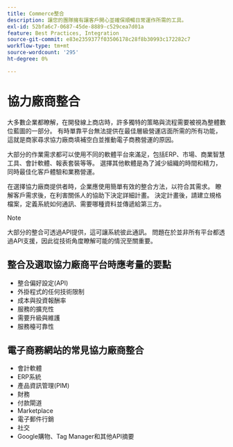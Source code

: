 ```yaml
---
title: Commerce整合
description: 讓您的團隊擁有讓客戶開心並確保順暢日常運作所需的工具。
exl-id: 52bfa6c7-0687-45de-8889-c529cea7d01a
feature: Best Practices, Integration
source-git-commit: e83e2359377f03506178c28f8b30993c172282c7
workflow-type: tm+mt
source-wordcount: '295'
ht-degree: 0%

---
```


# 協力廠商整合

大多數企業都瞭解，在開發線上商店時，許多獨特的策略與流程需要被視為整體數位藍圖的一部分。 有時單靠平台無法提供在最佳層級營運店面所需的所有功能，這就是商家尋求協力廠商填補空白並推動電子商務營運的原因。

大部分的作業需求都可以使用不同的軟體平台來滿足，包括ERP、市場、商業智慧工具、會計軟體、報表套裝等等。 選擇其他軟體是為了減少組織的時間和精力，同時最佳化客戶體驗和業務營運。

在選擇協力廠商提供者時，企業應使用簡單有效的整合方法，以符合其需求。 瞭解客戶需求後，在利害關係人的協助下決定詳細計畫。 決定計畫後，請建立規格檔案，定義系統如何通訊、需要哪種資料並傳遞給第三方。

>[!NOTE]
>
>大部分的整合可透過API提供，這可讓系統彼此通訊。 問題在於並非所有平台都透過API支援，因此從技術角度瞭解可能的情況至關重要。

## 整合及選取協力廠商平台時應考量的要點

- 整合偏好設定(API)
- 外掛程式的任何技術限制
- 成本與投資報酬率
- 服務的擴充性
- 需要升級與維護
- 服務檯可靠性

## 電子商務網站的常見協力廠商整合

- 會計軟體
- ERP系統
- 產品資訊管理(PIM)
- 財務
- 付款閘道
- Marketplace
- 電子郵件行銷
- 社交
- Google購物、Tag Manager和其他API摘要
